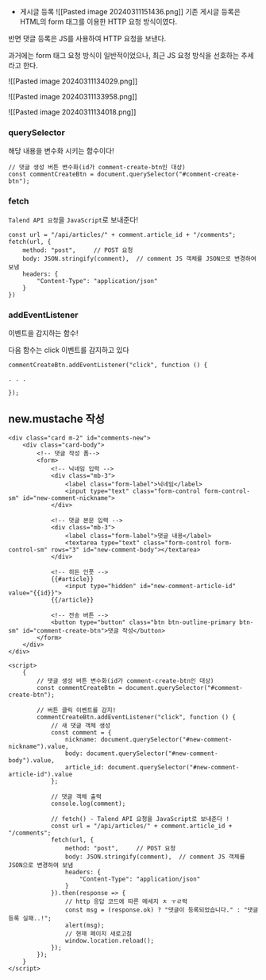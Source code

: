 
- 게시글 등록
![[Pasted image 20240311151436.png]]
기존 게시글 등록은
HTML의 form 태그를 이용한 HTTP 요청 방식이였다.

반면 댓글 등록은
JS를 사용하여 HTTP 요청을 보낸다. 

과거에는 form 태그 요청 방식이
일반적이었으나,
최근 JS 요청 방식을 선호하는 추세라고 한다.


![[Pasted image 20240311134029.png]]

![[Pasted image 20240311133958.png]]

![[Pasted image 20240311134018.png]]

###  querySelector

해당 내용을 변수화 시키는 함수이다!

```
// 댓글 생성 버튼 변수화(id가 comment-create-btn인 대상)  
const commentCreateBtn = document.querySelector("#comment-create-btn");
```

### fetch

`Talend API 요청`을 `JavaScript`로 보내준다!

```
const url = "/api/articles/" + comment.article_id + "/comments";
fetch(url, {
	method: "post",     // POST 요청
	body: JSON.stringify(comment),  // comment JS 객체를 JSON으로 변경하여 보냄
	headers: {
		"Content-Type": "application/json"
	}
})
```

### addEventListener

이벤트을 감지하는 함수!

다음 함수는 click 이벤트를 감지하고 있다
```
commentCreateBtn.addEventListener("click", function () {

. . . 

});
```


## new.mustache 작성

```
<div class="card m-2" id="comments-new">
    <div class="card-body">
        <!-- 댓글 작성 폼-->
        <form>
            <!-- 닉네임 입력 -->
            <div class="mb-3">
                <label class="form-label">닉네임</label>
                <input type="text" class="form-control form-control-sm" id="new-comment-nickname">
            </div>

            <!-- 댓글 본문 입력 -->
            <div class="mb-3">
                <label class="form-label">댓글 내용</label>
                <textarea type="text" class="form-control form-control-sm" rows="3" id="new-comment-body"></textarea>
            </div>

            <!-- 히든 인풋 -->
            {{#article}}
                <input type="hidden" id="new-comment-article-id" value="{{id}}">
            {{/article}}

            <!-- 전송 버튼 -->
            <button type="button" class="btn btn-outline-primary btn-sm" id="comment-create-btn">댓글 작성</button>
        </form>
    </div>
</div>

<script>
    {
        // 댓글 생성 버튼 변수화(id가 comment-create-btn인 대상)
        const commentCreateBtn = document.querySelector("#comment-create-btn");

        // 버튼 클릭 이벤트를 감지!
        commentCreateBtn.addEventListener("click", function () {
            // 새 댓글 객체 생성
            const comment = {
                nickname: document.querySelector("#new-comment-nickname").value,
                body: document.querySelector("#new-comment-body").value,
                article_id: document.querySelector("#new-comment-article-id").value
            };

            // 댓글 객체 출력
            console.log(comment);

            // fetch() - Talend API 요청을 JavaScript로 보내준다 !
            const url = "/api/articles/" + comment.article_id + "/comments";
            fetch(url, {
                method: "post",     // POST 요청
                body: JSON.stringify(comment),  // comment JS 객체를 JSON으로 변경하여 보냄
                headers: {
                    "Content-Type": "application/json"
                }
            }).then(response => {
                // http 응답 코드에 따른 메세지 ㅊ ㅜㄹ력
                const msg = (response.ok) ? "댓글이 등록되었습니다." : "댓글 등록 실패..!";
                alert(msg);
                // 현재 페이지 새로고침
                window.location.reload();
            });
        });
    }
</script>
```